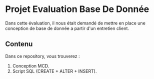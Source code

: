# Projet Evaluation Base De Donnée

Dans cette évaluation, il nous était demandé de mettre en place une conception de base de donnée a partir d'un entretien client.

## Contenu

Dans ce repository, vous trouverez :

1. Conception MCD.
2. Script SQL (CREATE + ALTER + INSERT).
